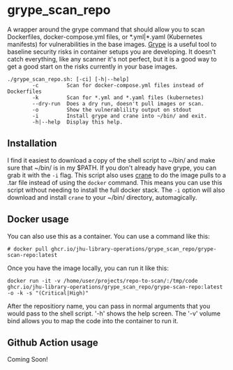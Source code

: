 # grype_scan_repo
A wrapper around the grype command that should allow you to scan Dockerfiles, docker-compose.yml files, or \*.yml|\*.yaml (Kubernetes manifests)  for vulnerabilities in the base images.  [Grype](https://github.com/anchore/grype) is a useful tool to baseline security risks in container setups you are developing.  It doesn't catch everything, like any scanner it's not perfect, but it is a good way to get a good start on the risks currently in your base images.


```
./grype_scan_repo.sh: [-ci] [-h|--help]
        -c         Scan for docker-compose.yml files instead of Dockerfiles
        -k         Scan for *.yml and *.yaml files (kubernetes) 
        --dry-run  Does a dry run, doesn't pull images or scan.
        -o         Show the vulnerablility output on stdout
        -i         Install grype and crane into ~/bin/ and exit.
        -h|--help  Display this help.
```

## Installation
I find it easiest to download a copy of the shell script to ~/bin/ and make sure that ~/bin/ is in my $PATH.  If you don't already have grype, you can grab it with the `-i` flag.  This script also uses [crane](https://github.com/google/go-containerregistry/blob/master/cmd/crane/doc/crane.md) to do the image pulls to a .tar file instead of using the `docker` command.  This means you can use this script without needing to install the full docker stack.  The `-i` option will also download and install `crane` to your ~/bin/ directory, automagically.

## Docker usage
You can also use this as a container.  You can use a command like this:

`# docker pull ghcr.io/jhu-library-operations/grype_scan_repo/grype-scan-repo:latest`

Once you have the image locally, you can run it like this:

`docker run -it -v /home/user/projects/repo-to-scan/:/tmp/code ghcr.io/jhu-library-operations/grype_scan_repo/grype-scan-repo:latest -o -k -s "(Critical|High)"`


After the repositiory name, you can pass in normal arguments that you would pass to the shell script.  '-h' shows the help screen.  The '-v' volume bind allows you to map the code into the container to run it.

## Github Action usage
Coming Soon!
